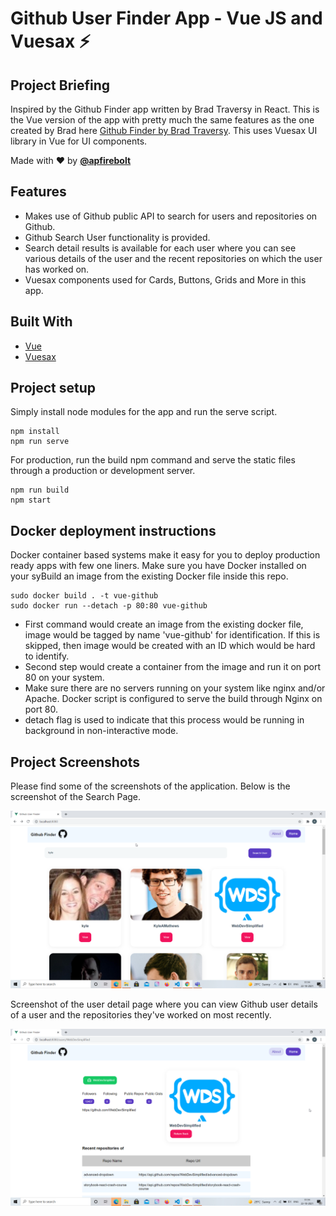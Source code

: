 # Github User Finder App - Vue JS and Vuesax ⚡️

## Project Briefing

Inspired by the Github Finder app written by Brad Traversy in React. This is the Vue version of the app with pretty much the same features as the one created by Brad here [Github Finder by Brad Traversy](https://github.com/bradtraversy/github-finder). This uses Vuesax UI library in Vue for UI components.

Made with ❤️ by **[@apfirebolt](https://github.com/Apfirebolt/)**
## Features

- Makes use of Github public API to search for users and repositories on Github. 
- Github Search User functionality is provided.
- Search detail results is available for each user where you can see various details of the user and the recent repositories on which the user has worked on.
- Vuesax components used for Cards, Buttons, Grids and More in this app. 

## Built With

* [Vue](https://vuejs.org//)
* [Vuesax](https://vuesax.com//)

## Project setup

Simply install node modules for the app and run the serve script.

```
npm install
npm run serve
```

For production, run the build npm command and serve the static files through a production or development server.

```
npm run build
npm start
```

## Docker deployment instructions

Docker container based systems make it easy for you to deploy production ready apps with few one liners. Make sure you have Docker installed on your syBuild an image from the existing Docker file inside this repo. 

```
sudo docker build . -t vue-github
sudo docker run --detach -p 80:80 vue-github
```

- First command would create an image from the existing docker file, image would be tagged by name 'vue-github' for identification. If this is skipped, then image would be created with an ID which would be hard to identify.
- Second step would create a container from the image and run it on port 80 on your system.
- Make sure there are no servers running on your system like nginx and/or Apache. Docker script is configured to serve the build through Nginx on port 80.
- detach flag is used to indicate that this process would be running in background in non-interactive mode.

## Project Screenshots

Please find some of the screenshots of the application. Below is the screenshot of the Search Page.

![alt text](./screenshots/search_page.png)

Screenshot of the user detail page where you can view Github user details of a user and the repositories they've worked on most recently.

![alt text](./screenshots/detail_page.png)

